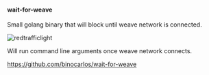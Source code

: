 #### wait-for-weave

Small golang binary that will block until weave network is connected.

![redtrafficlight](slides/images/redtrafficlight.jpg "redtrafficlight")

Will run command line arguments once weave network connects.

https://github.com/binocarlos/wait-for-weave